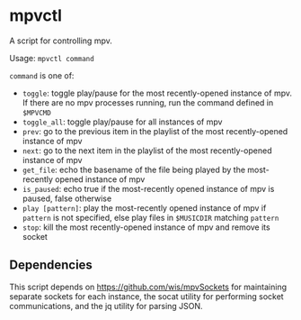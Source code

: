 # mpvctl

A script for controlling mpv.

Usage: `mpvctl command`

`command` is one of:

 - `toggle`: toggle play/pause for the most recently-opened instance of mpv. If there are no mpv processes running, run the command defined in `$MPVCMD`
 - `toggle_all`: toggle play/pause for all instances of mpv
 - `prev`: go to the previous item in the playlist of the most recently-opened instance of mpv
 - `next`: go to the next item in the playlist of the most recently-opened instance of mpv
 - `get_file`: echo the basename of the file being played by the most-recently opened instance of mpv
 - `is_paused`: echo true if the most-recently opened instance of mpv is paused, false otherwise
 - `play [pattern]`: play the most-recently opened instance of mpv if `pattern` is not specified, else play files in `$MUSICDIR` matching `pattern`
 - `stop`: kill the most recently-opened instance of mpv and remove its socket

## Dependencies

This script depends on https://github.com/wis/mpvSockets for maintaining separate sockets for each instance, the socat utility for performing socket communications, and the jq utility for parsing JSON.
